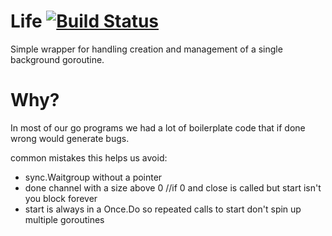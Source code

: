 # Life [![Build Status](https://travis-ci.org/vrecan/death.svg?branch=master)](https://travis-ci.org/vrecan/death)

Simple wrapper for handling creation and management of a single background goroutine.

# Why?
In most of our go programs we had a lot of boilerplate code that if done wrong would generate bugs.

common mistakes this helps us avoid:
* sync.Waitgroup without a pointer
* done channel with a size above 0 //if 0 and close is called but start isn't you block forever
* start is always in a Once.Do so repeated calls to start don't spin up multiple goroutines
